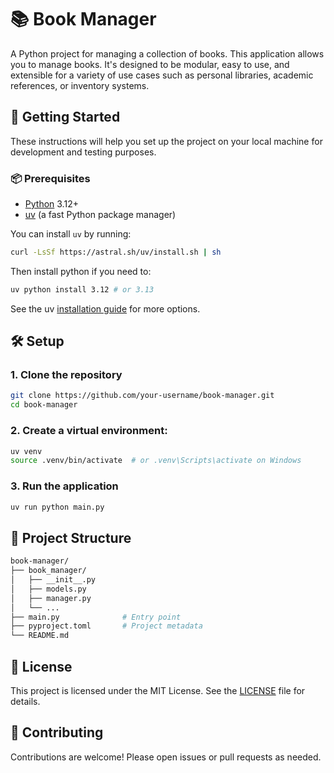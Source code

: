# 📚 Book Manager

A Python project for managing a collection of books. This application allows you to manage books. It's designed to be modular, easy to use, and extensible for a variety of use cases such as personal libraries, academic references, or inventory systems.

## 🚀 Getting Started

These instructions will help you set up the project on your local machine for development and testing purposes.

### 📦 Prerequisites

- [Python](https://www.python.org/) 3.12+
- [uv](https://github.com/astral-sh/uv) (a fast Python package manager)

You can install `uv` by running:

```bash
curl -LsSf https://astral.sh/uv/install.sh | sh
```

Then install python if you need to:
```bash
uv python install 3.12 # or 3.13
```

See the uv [installation guide](https://docs.astral.sh/uv/getting-started/features/) for more options.

## 🛠️ Setup

### 1. Clone the repository
```bash
git clone https://github.com/your-username/book-manager.git
cd book-manager
```
### 2. Create a virtual environment:
```bash
uv venv
source .venv/bin/activate  # or .venv\Scripts\activate on Windows
```
### 3. Run the application
```bash
uv run python main.py
```

## 📁 Project Structure
```bash
book-manager/
├── book_manager/        
│   ├── __init__.py
│   ├── models.py
│   ├── manager.py
│   └── ...
├── main.py              # Entry point
├── pyproject.toml       # Project metadata
└── README.md
```

## 📄 License
This project is licensed under the MIT License. See the [LICENSE](LICENSE.txt) file for details.

## 🙌 Contributing
Contributions are welcome! Please open issues or pull requests as needed.
